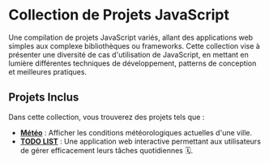 
# Collection de Projets JavaScript 

Une compilation de projets JavaScript variés, allant des applications web simples aux complexe bibliothèques ou frameworks. Cette collection vise à présenter une diversité de cas d'utilisation de JavaScript, en mettant en lumière différentes techniques de développement, patterns de conception et meilleures pratiques.

## Projets Inclus

Dans cette collection, vous trouverez des projets tels que :

- [**Météo**](https://github.com/alaminedione/Collection-de-Projets-JavaScript/tree/main/m%C3%A9t%C3%A9o) :  Afficher les conditions météorologiques actuelles d'une ville. 
- [**TODO LIST**](https://github.com/alaminedione/Collection-de-Projets-JavaScript/tree/main/todo-list) : Une application web interactive permettant aux utilisateurs de gérer efficacement leurs tâches quotidiennes 🗓️. 
